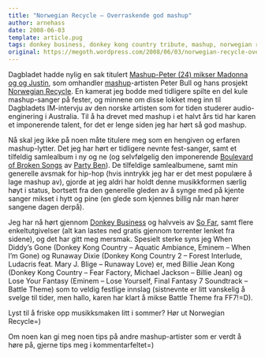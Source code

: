 ```yaml
---
title: "Norwegian Recycle – Overraskende god mashup"
author: arnehass
date: 2008-06-03
template: article.pug
tags: donkey business, donkey kong country tribute, mashup, norwegian recycle, peter bull, so far
original: https://megoth.wordpress.com/2008/06/03/norwegian-recycle-overraskende-god-mashup/
---
```


<p>Dagbladet hadde nylig en sak titulert <a href="http://www.dagbladet.no/magasinet/2008/05/30/536654.html">Mashup-Peter (24) mikser Madonna og og Justin</a>, som omhandler <a href="http://en.wikipedia.org/wiki/Mashup_(music)">mashup</a>-artisten Peter Bull og hans prosjekt <a href="http://norwegianrecycling.multiply.com/">Norwegian Recycle</a>. En kamerat jeg bodde med tidligere spilte en del kule mashup-sanger på fester, og minnene om disse lokket meg inn til Dagbladets IM-intervju av den norske artisten som for tiden studerer audio-enginering i Australia. Til å ha drevet med mashup i et halvt års tid har karen et imponerende talent, for det er lenge siden jeg har hørt så god mashup.</p>
<span class="more"></span>
<p>Nå skal jeg ikke på noen måte titulere meg som en hengiven og erfaren mashup-lytter. Det jeg har hørt er tidligere nevnte fest-sanger, samt et tilfeldig samlealbum i ny og ne (og selvfølgelig den imponerende <a href="http://www.youtube.com/watch?v=0RCsledgOU4">Boulevard of Broken Songs</a> av <a href="http://www.partyben.com/">Party Ben</a>). De tilfeldige samlealbumene, samt min generelle avsmak for hip-hop (hvis inntrykk jeg har er det mest populære å lage mashup av), gjorde at jeg aldri har holdt denne musikkformen særlig høyt i status, bortsett fra den generelle gleden av å synge med på kjente sanger mikset i hytt og pine (en glede som kjennes billig når man hører sangene dagen derpå).</p>
<p>Jeg har nå hørt gjennom <a href="http://norwegianrecycling.multiply.com/music/item/63/Donkey_Business_Donkey_Kong_Country_Mashup_Album">Donkey Business</a> og halvveis av <a href="http://norwegianrecycling.multiply.com/music/item/58/All_my_mashups_so_far">So Far</a>, samt flere enkeltutgivelser (alt kan lastes ned gratis gjennom torrenter lenket fra sidene), og det har gitt meg mersmak. Spesielt sterke syns jeg When Diddy’s Gone (Donkey Kong Country – Aquatic Ambiance, Eminem – When I’m Gone) og Runaway Dixie (Donkey Kong Country 2 – Forest Interlude, Ludacris feat. Mary J. Blige – Runaway Love) er, med Billie Jean Kong (Donkey Kong Country – Fear Factory, Michael Jackson – Billie Jean) og Lose Your Fantasy (Eminem – Lose Yourself, Final Fantasy 7 Soundtrack – Battle Theme) som to veldig festlige innslag (sistnevnte er litt vanskelig å svelge til tider, men hallo, karen har klart å mikse Battle Theme fra FF7!=D).</p>
<p>Lyst til å friske opp musikksmaken litt i sommer? Hør ut Norwegian Recycle=)</p>
<p>Om noen kan gi meg noen tips på andre mashup-artister som er verdt å høre på, gjerne tips meg i kommentarfeltet=)</p>
